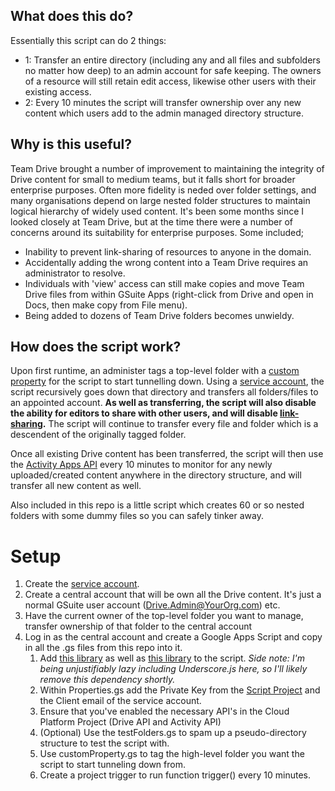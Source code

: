 ## What does this do?
Essentially this script can do 2 things:
* 1: Transfer an entire directory (including any and all files and subfolders no matter how deep) to an admin account for safe keeping.  The owners of a resource will still retain edit access, likewise other users with their existing access.
* 2: Every 10 minutes the script will transfer ownership over any new content which users add to the admin managed directory structure.

## Why is this useful?
Team Drive brought a number of improvement to maintaining the integrity of Drive content for small to medium teams, but it falls short for broader enterprise purposes.  Often more fidelity is neded over folder settings, and many organisations depend on large nested folder structures to maintain logical hierarchy of widely used content.  It's been some months since I looked closely at Team Drive, but at the time there were a number of concerns around its suitability for enterprise purposes.  Some included;
* Inability to prevent link-sharing of resources to anyone in the domain.
* Accidentally adding the wrong content into a Team Drive requires an administrator to resolve.
* Individuals with 'view' access can still make copies and move Team Drive files from within GSuite Apps (right-click from Drive and open in Docs, then make copy from File menu).
* Being added to dozens of Team Drive folders becomes unwieldy.

## How does the script work?
Upon first runtime, an administer tags a top-level folder with a [custom property](https://developers.google.com/drive/v3/web/properties) for the script to start tunnelling down.  Using a [service account](https://developers.google.com/identity/protocols/OAuth2ServiceAccount#creatinganaccount), the script recursively goes down  that directory and transfers all folders/files to an appointed account. **As well as transferring, the script will also disable the ability for editors to share with other users, and will disable [link-sharing](https://support.google.com/drive/answer/2494822#view_comment_edit).**  The script will continue to transfer every file and folder which is a descendent of the originally tagged folder.  

Once all existing Drive content has been transferred, the script will then use the [Activity Apps API](https://developers.google.com/google-apps/activity/v1/reference/) every 10 minutes to monitor for any newly uploaded/created content anywhere in the directory structure, and will transfer all new content as well.

Also included in this repo is a little script which creates 60 or so nested folders with some dummy files so you can safely tinker away.

# Setup
1. Create the [service account](https://developers.google.com/identity/protocols/OAuth2ServiceAccount#creatinganaccount).
1. Create a central account that will be own all the Drive content.  It's just a normal GSuite user account (Drive.Admin@YourOrg.com) etc.
1. Have the current owner of the top-level folder you want to manage, transfer ownership of that folder to the central account
1. Log in as the central account and create a Google Apps Script and copy in all the .gs files from this repo into it.
	1. Add [this library](https://github.com/googlesamples/apps-script-oauth2) as well as [this library](https://github.com/simula-innovation/gas-underscore) to the script. _Side note: I'm being unjustifiably lazy including Underscore.js here, so I'll likely remove this dependency shortly._
	1. Within Properties.gs add the Private Key from the [Script Project](https://developers.google.com/apps-script/guides/cloud-platform-projects#accessing_an_apps_script_cloud_platform_project) and the Client email of the service account.
	1. Ensure that you've enabled the necessary API's in the Cloud Platform Project (Drive API and Activity API)
	1. (Optional) Use the testFolders.gs to spam up a pseudo-directory structure to test the script with.
	1. Use customProperty.gs to tag the high-level folder you want the script to start tunneling down from.
	1. Create a project trigger to run function trigger() every 10 minutes.

